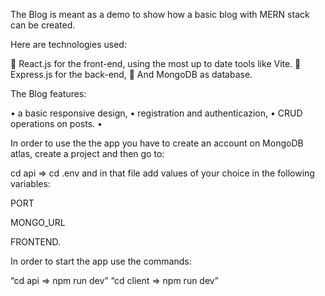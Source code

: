 The Blog is meant as a demo to show how a basic blog with MERN stack can be created.

Here are technologies used: 

	React.js for the front-end, using the most up to date tools like Vite.
	Express.js for the back-end,
	And MongoDB as database.

The Blog features: 

•	a basic responsive design, 
•	registration and authenticazion, 
•	CRUD operations on posts.
•	

In order to use the the app you have to create an account on MongoDB atlas, create a project and then go to:

cd api => cd .env
and in that file add values of your choice in the following variables:

PORT

MONGO_URL

FRONTEND.

In order to start the app use the commands:

“cd api     =>  npm run dev”
“cd client  => npm run dev”
